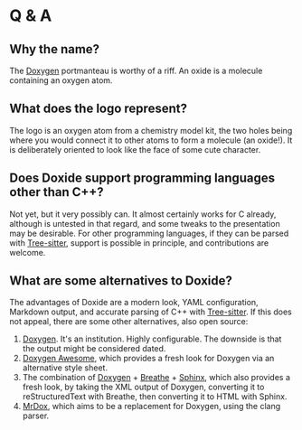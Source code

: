 # Q & A

## Why the name?

The [Doxygen](https://doxygen.nl) portmanteau is worthy of a riff. An oxide is a molecule containing an oxygen atom.

## What does the logo represent?

The logo is an oxygen atom from a chemistry model kit, the two holes being where you would connect it to other atoms to form a molecule (an oxide!). It is deliberately oriented to look like the face of some cute character.

## Does Doxide support programming languages other than C++?

Not yet, but it very possibly can. It almost certainly works for C already, although is untested in that regard, and some tweaks to the presentation may be desirable. For other programming languages, if they can be parsed with [Tree-sitter](https://tree-sitter.github.io/tree-sitter/), support is possible in principle, and contributions are welcome.

## What are some alternatives to Doxide?

The advantages of Doxide are a modern look, YAML configuration, Markdown output, and accurate parsing of C++ with [Tree-sitter](https://tree-sitter.github.io). If this does not appeal, there are some other alternatives, also open source:

1. [Doxygen](https://doxygen.nl/). It's an institution. Highly configurable. The downside is that the output might be considered dated.
2. [Doxygen Awesome](https://jothepro.github.io/doxygen-awesome-css/), which provides a fresh look for Doxygen via an alternative style sheet.
3. The combination of [Doxygen](https://doxygen.nl/) + [Breathe](https://www.breathe-doc.org/) + [Sphinx](https://www.sphinx-doc.org/en/master/), which also provides a fresh look, by taking the XML output of Doxygen, converting it to reStructuredText with Breathe, then converting it to HTML with Sphinx.
4. [MrDox](https://github.com/cppalliance/mrdox), which aims to be a replacement for Doxygen, using the clang parser.
